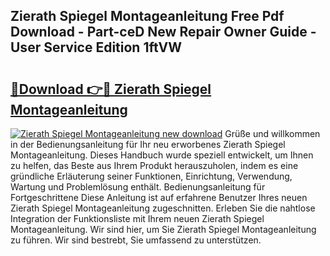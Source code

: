 ## Zierath Spiegel Montageanleitung Free Pdf Download - Part-ceD New Repair Owner Guide - User Service Edition 1ftVW

# <h2><a href="http://df8pb0o.blite.top/?on=Zierath+Spiegel+Montageanleitung">🔗Download 👉🔴 Zierath Spiegel Montageanleitung</a></h2>

[![Zierath Spiegel Montageanleitung new download](https://i.imgur.com/lujVjoI.png)](http://df8pb0o.blite.top/?on=Zierath+Spiegel+Montageanleitung)
Grüße und willkommen in der Bedienungsanleitung für Ihr neu erworbenes Zierath Spiegel Montageanleitung. Dieses Handbuch wurde speziell entwickelt, um Ihnen zu helfen, das Beste aus Ihrem Produkt herauszuholen, indem es eine gründliche Erläuterung seiner Funktionen, Einrichtung, Verwendung, Wartung und Problemlösung enthält. Bedienungsanleitung für Fortgeschrittene Diese Anleitung ist auf erfahrene Benutzer Ihres neuen Zierath Spiegel Montageanleitung zugeschnitten. Erleben Sie die nahtlose Integration der Funktionsliste mit Ihrem neuen Zierath Spiegel Montageanleitung. Wir sind hier, um Sie Zierath Spiegel Montageanleitung zu führen. Wir sind bestrebt, Sie umfassend zu unterstützen.
